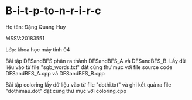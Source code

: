 # B-i-t-p-to-n-r-i-r-c
Họ tên: Đặng Quang Huy

MSSV:20183551

Lớp: khoa học máy tính 04

Bài tập DFSandBFS phân ra thành DFSandBFS_A và DFSandBFS_B. Lấy dữ liệu vào từ file "sgb_words.txt" đặt cùng thư mục với file source code  DFSandBFS_A.cpp và DFSandBFS_B.cpp
 
 Bài tập coloring lấy dữ liệu vào từ file "dothi.txt" và ghi kết quả ra file "dothimau.dot" đặt cùng thư mục với coloring.cpp
